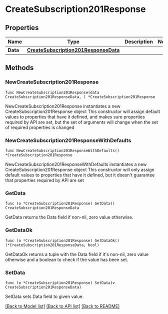 # CreateSubscription201Response

## Properties

Name | Type | Description | Notes
------------ | ------------- | ------------- | -------------
**Data** | [**CreateSubscription201ResponseData**](CreateSubscription201ResponseData.md) |  | 

## Methods

### NewCreateSubscription201Response

`func NewCreateSubscription201Response(data CreateSubscription201ResponseData, ) *CreateSubscription201Response`

NewCreateSubscription201Response instantiates a new CreateSubscription201Response object
This constructor will assign default values to properties that have it defined,
and makes sure properties required by API are set, but the set of arguments
will change when the set of required properties is changed

### NewCreateSubscription201ResponseWithDefaults

`func NewCreateSubscription201ResponseWithDefaults() *CreateSubscription201Response`

NewCreateSubscription201ResponseWithDefaults instantiates a new CreateSubscription201Response object
This constructor will only assign default values to properties that have it defined,
but it doesn't guarantee that properties required by API are set

### GetData

`func (o *CreateSubscription201Response) GetData() CreateSubscription201ResponseData`

GetData returns the Data field if non-nil, zero value otherwise.

### GetDataOk

`func (o *CreateSubscription201Response) GetDataOk() (*CreateSubscription201ResponseData, bool)`

GetDataOk returns a tuple with the Data field if it's non-nil, zero value otherwise
and a boolean to check if the value has been set.

### SetData

`func (o *CreateSubscription201Response) SetData(v CreateSubscription201ResponseData)`

SetData sets Data field to given value.



[[Back to Model list]](../README.md#documentation-for-models) [[Back to API list]](../README.md#documentation-for-api-endpoints) [[Back to README]](../README.md)


